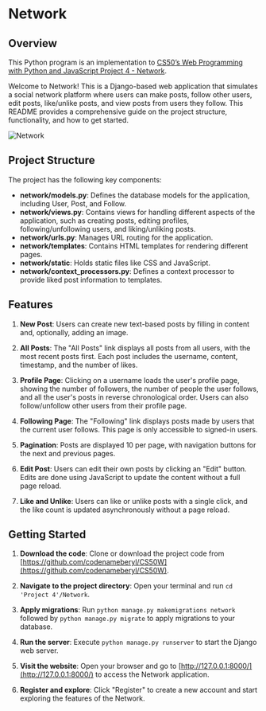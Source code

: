 # Network

## Overview

This Python program is an implementation to [CS50’s Web Programming with Python and JavaScript Project 4 - Network](https://cs50.harvard.edu/web/2020/projects/4/network/).

Welcome to Network! This is a Django-based web application that simulates a social network platform where users can make posts, follow other users, edit posts, like/unlike posts, and view posts from users they follow. This README provides a comprehensive guide on the project structure, functionality, and how to get started.

![Network](https://i.imgur.com/jOG8i0m.png)

## Project Structure

The project has the following key components:

- **network/models.py**: Defines the database models for the application, including User, Post, and Follow.
- **network/views.py**: Contains views for handling different aspects of the application, such as creating posts, editing profiles, following/unfollowing users, and liking/unliking posts.
- **network/urls.py**: Manages URL routing for the application.
- **network/templates**: Contains HTML templates for rendering different pages.
- **network/static**: Holds static files like CSS and JavaScript.
- **network/context_processors.py**: Defines a context processor to provide liked post information to templates.

## Features

1. **New Post**: Users can create new text-based posts by filling in content and, optionally, adding an image.

2. **All Posts**: The "All Posts" link displays all posts from all users, with the most recent posts first. Each post includes the username, content, timestamp, and the number of likes.

3. **Profile Page**: Clicking on a username loads the user's profile page, showing the number of followers, the number of people the user follows, and all the user's posts in reverse chronological order. Users can also follow/unfollow other users from their profile page.

4. **Following Page**: The "Following" link displays posts made by users that the current user follows. This page is only accessible to signed-in users.

5. **Pagination**: Posts are displayed 10 per page, with navigation buttons for the next and previous pages.

6. **Edit Post**: Users can edit their own posts by clicking an "Edit" button. Edits are done using JavaScript to update the content without a full page reload.

7. **Like and Unlike**: Users can like or unlike posts with a single click, and the like count is updated asynchronously without a page reload.

## Getting Started

1. **Download the code**: Clone or download the project code from [https://github.com/codenameberyl/CS50W](https://github.com/codenameberyl/CS50W).

2. **Navigate to the project directory**: Open your terminal and run `cd 'Project 4'/Network`.

3. **Apply migrations**: Run `python manage.py makemigrations network` followed by `python manage.py migrate` to apply migrations to your database.

4. **Run the server**: Execute `python manage.py runserver` to start the Django web server.

5. **Visit the website**: Open your browser and go to [http://127.0.0.1:8000/](http://127.0.0.1:8000/) to access the Network application.

6. **Register and explore**: Click "Register" to create a new account and start exploring the features of the Network.
